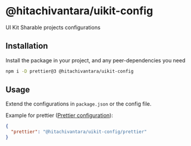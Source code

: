 # @hitachivantara/uikit-config

UI Kit Sharable projects configurations

## Installation

Install the package in your project, and any peer-dependencies you need

```sh
npm i -D prettier@3 @hitachivantara/uikit-config
```

## Usage

Extend the configurations in `package.json` or the config file.

Example for prettier ([Prettier configuration](https://prettier.io/docs/en/configuration.html#sharing-configurations)):

```json
{
  "prettier": "@hitachivantara/uikit-config/prettier"
}
```
